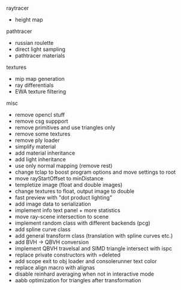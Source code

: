 raytracer
 - height map

pathtracer
 - russian roulette
 - direct light sampling
 - pathtracer materials

textures
 - mip map generation
 - ray differentials
 - EWA texture filtering

misc
 - remove opencl stuff
 - remove csg suppport
 - remove primitives and use triangles only
 - remove some textures
 - remove ply loader
 - simplify material
 - add material inheritance
 - add light inheritance
 - use only normal mapping (remove rest)
 - change tclap to boost program options and move settings to root
 - move rayStartOffset to minDistance
 - templetize image (float and double images)
 - change textures to float, output image to double
 - fast preview with "dot product lighting"
 - add image data to serialization
 - implement info text panel + more statistics
 - move ray-scene intersection to scene
 - implement random class with different backends (pcg)
 - add spline curve class
 - add general transform class (translation with spline curves etc.)
 - add BVH -> QBVH conversion
 - implement QBVH travelsal and SIMD triangle intersect with ispc
 - replace private constructors with =deleted
 - add scope exit to obj loader and consolerunner text color
 - replace align macro with alignas
 - disable reinhard averaging when not in interactive mode
 - aabb optimization for triangles after transformation
